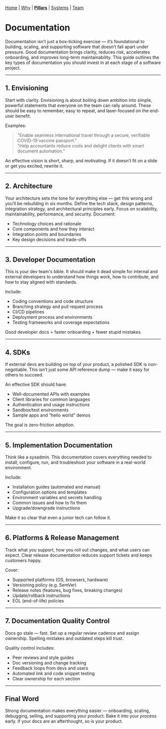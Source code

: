 [Home](README.md) | [Why](why.md) | **[Pillars](pillars.md)** | [Systems](systems.md) | [Team](team-model.md)

# Documentation

Documentation isn’t just a box-ticking exercise — it’s foundational to building, scaling, and supporting software that doesn’t fall apart under pressure. Good documentation brings clarity, reduces risk, accelerates onboarding, and improves long-term maintainability. This guide outlines the key types of documentation you should invest in at each stage of a software project.

---

## 1. Envisioning

Start with clarity. Envisioning is about boiling down ambition into simple, powerful statements that everyone on the team can rally around. These should be easy to remember, easy to repeat, and laser-focused on the end-user benefit.

Examples:

> "Enable seamless international travel through a secure, verifiable COVID-19 vaccine passport."  
> "Help accountants reduce costs and delight clients with smart document automation."

An effective vision is short, sharp, and motivating. If it doesn’t fit on a slide or get you excited, rewrite it.

---

## 2. Architecture

Your architecture sets the tone for everything else — get this wrong and you’ll be rebuilding in six months. Define the tech stack, design patterns, integration strategy, and architectural principles early. Focus on scalability, maintainability, performance, and security. Document:

- Technology choices and rationale  
- Core components and how they interact  
- Integration points and boundaries  
- Key design decisions and trade-offs

---

## 3. Developer Documentation

This is your dev team's bible. It should make it dead simple for internal and external developers to understand how things work, how to contribute, and how to stay aligned with standards.

Include:

- Coding conventions and code structure  
- Branching strategy and pull request process  
- CI/CD pipelines  
- Deployment process and environments  
- Testing frameworks and coverage expectations

Good developer docs = faster onboarding + fewer stupid mistakes.

---

## 4. SDKs

If external devs are building on top of your product, a polished SDK is non-negotiable. This isn’t just some API reference dump — make it easy for others to succeed.

An effective SDK should have:

- Well-documented APIs with examples  
- Client libraries for common languages  
- Authentication and usage instructions  
- Sandbox/test environments  
- Sample apps and “hello world” demos

The goal is zero-friction adoption.

---

## 5. Implementation Documentation

Think like a sysadmin. This documentation covers everything needed to install, configure, run, and troubleshoot your software in a real-world environment.

Include:

- Installation guides (automated and manual)  
- Configuration options and templates  
- Environment variables and secrets handling  
- Common issues and how to fix them  
- Upgrade/downgrade instructions

Make it so clear that even a junior tech can follow it.

---

## 6. Platforms & Release Management

Track what you support, how you roll out changes, and what users can expect. Clear release documentation reduces support tickets and keeps customers happy.

Cover:

- Supported platforms (OS, browsers, hardware)  
- Versioning policy (e.g. SemVer)  
- Release notes (features, bug fixes, breaking changes)  
- Update/rollback instructions  
- EOL (end-of-life) policies

---

## 7. Documentation Quality Control

Docs go stale — fast. Set up a regular review cadence and assign ownership. Spelling mistakes and outdated steps kill trust.

Quality control includes:

- Peer reviews and style guides  
- Doc versioning and change tracking  
- Feedback loops from devs and users  
- Automated link and code snippet testing  
- Clear ownership for each section

---

## Final Word

Strong documentation makes everything easier — onboarding, scaling, debugging, selling, and supporting your product. Bake it into your process early. If your docs are an afterthought, so is your product.

